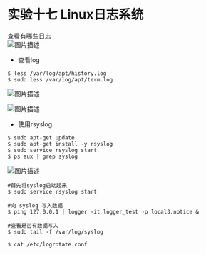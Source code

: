 # 实验十七 Linux日志系统  

查看有哪些日志  
![图片描述](https://dn-simplecloud.shiyanlou.com/courses/uid1079828-20190606-1559814358102)  

* 查看log  


```
$ less /var/log/apt/history.log  
$ sudo less /var/log/apt/term.log
```

![图片描述](https://dn-simplecloud.shiyanlou.com/courses/uid1079828-20190606-1559814545900)  

![图片描述](https://dn-simplecloud.shiyanlou.com/courses/uid1079828-20190606-1559814618652)


* 使用rsyslog  

```
$ sudo apt-get update  
$ sudo apt-get install -y rsyslog  
$ sudo service rsyslog start  
$ ps aux | grep syslog  
```
![图片描述](https://dn-simplecloud.shiyanlou.com/courses/uid1079828-20190606-1559814994725)  

```
#首先将syslog启动起来  
$ sudo service rsyslog start  

#向 syslog 写入数据  
$ ping 127.0.0.1 | logger -it logger_test -p local3.notice &  

#查看是否有数据写入  
$ sudo tail -f /var/log/syslog  
```

```
$ cat /etc/logrotate.conf
```


